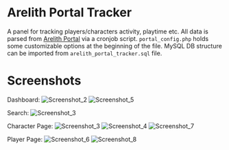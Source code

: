 # Arelith Portal Tracker
A panel for tracking players/characters activity, playtime etc. All data is parsed from [Arelith Portal](http://portal.arelith.com/) via a cronjob script.
`portal_config.php` holds some customizable options at the beginning of the file. MySQL DB structure can be imported from `arelith_portal_tracker.sql` file.

# Screenshots
Dashboard:
![Screenshot_2](https://user-images.githubusercontent.com/29331682/144101275-09eabde6-0152-4ad1-8088-8c7305c30494.png)
![Screenshot_5](https://user-images.githubusercontent.com/29331682/144105640-7d0ea612-890e-41d4-872a-452017065b70.png)

Search:
![Screenshot_3](https://user-images.githubusercontent.com/29331682/144106600-5f5690a7-08f1-4a40-a543-35a6c0050014.png)



Character Page:
![Screenshot_3](https://user-images.githubusercontent.com/29331682/144101300-e16a94e0-99ea-41ab-a8a9-561382680379.png)
![Screenshot_4](https://user-images.githubusercontent.com/29331682/144101310-2e850f87-20bd-4e1b-878f-a2591e98b3a4.png)
![Screenshot_7](https://user-images.githubusercontent.com/29331682/144106194-b1837807-ffed-4faa-9ac4-6dc7ad5651cc.png)

Player Page:
![Screenshot_6](https://user-images.githubusercontent.com/29331682/144101630-269a3366-c0fd-4354-bd80-58a243f38978.png)
![Screenshot_8](https://user-images.githubusercontent.com/29331682/144106253-e99dd793-7860-48a5-8cf8-c848dae4c1ea.png)

